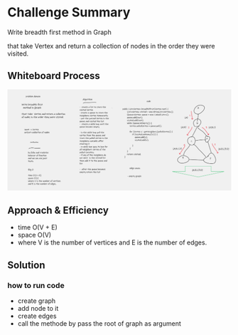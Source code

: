 # Challenge Summary
Write breadth first
method in Graph

that take  Vertex and return a collection of nodes in the order they were visited.

## Whiteboard Process
![w](BFS.png)

## Approach & Efficiency
- time O(V + E)
- space O(V)
- where V is the number of vertices and E is the number of edges.
## Solution
### how to run code 
- create graph
- add node to it
- create edges
- call the methode by pass the root of graph as argument
